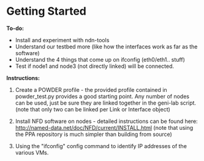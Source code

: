 # Getting Started

**To-do:**
* Install and experiment with ndn-tools
* Understand our testbed more (like how the interfaces work as far as the software)
* Understand the 4 things that come up on ifconfig (eth0/eth1.. stuff)
* Test if node1 and node3 (not directly linked) will be connected.


**Instructions:**
1. Create a POWDER profile - the provided profile contained in powder_test.py provides a good starting point. Any number of nodes can be used, just be sure they are linked together in the geni-lab script. (note that only two can be linked per Link or Interface object)

1. Install NFD software on nodes - detailed instructions can be found here: http://named-data.net/doc/NFD/current/INSTALL.html (note that using the PPA repository is much simpler than building from source)

1. Using the "ifconfig" config command to identify IP addresses of the various VMs. <insert screen shot>

